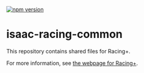 [![npm version](https://img.shields.io/npm/v/isaac-racing-common.svg)](https://www.npmjs.com/package/isaac-racing-common)

# isaac-racing-common

This repository contains shared files for Racing+.

For more information, see [the webpage for Racing+](https://isaacracing.net).
